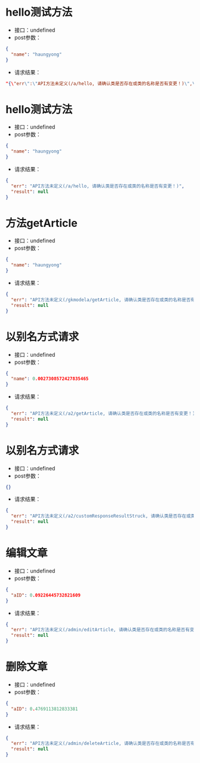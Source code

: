 # hello测试方法 #- 接口：undefined- post参数：```json{
  "name": "haungyong"
}```- 请求结果：```json"{\"err\":\"API方法未定义(/a/hello, 请确认类是否存在或类的名称是否有变更！)\",\"result\":null}"```
# hello测试方法 #- 接口：undefined- post参数：```json{
  "name": "haungyong"
}```- 请求结果：```json{
  "err": "API方法未定义(/a/hello, 请确认类是否存在或类的名称是否有变更！)",
  "result": null
}```
# 方法getArticle #- 接口：undefined- post参数：```json{
  "name": "haungyong"
}```- 请求结果：```json{
  "err": "API方法未定义(/gkmodela/getArticle, 请确认类是否存在或类的名称是否有变更！)",
  "result": null
}```
# 以别名方式请求 #- 接口：undefined- post参数：```json{
  "name": 0.0027308572427835465
}```- 请求结果：```json{
  "err": "API方法未定义(/a2/getArticle, 请确认类是否存在或类的名称是否有变更！)",
  "result": null
}```
# 以别名方式请求 #- 接口：undefined- post参数：```json{}```- 请求结果：```json{
  "err": "API方法未定义(/a2/customResponseResultStruck, 请确认类是否存在或类的名称是否有变更！)",
  "result": null
}```
# 编辑文章 #- 接口：undefined- post参数：```json{
  "aID": 0.09226445732821609
}```- 请求结果：```json{
  "err": "API方法未定义(/admin/editArticle, 请确认类是否存在或类的名称是否有变更！)",
  "result": null
}```
# 删除文章 #- 接口：undefined- post参数：```json{
  "aID": 0.4769113812833381
}```- 请求结果：```json{
  "err": "API方法未定义(/admin/deleteArticle, 请确认类是否存在或类的名称是否有变更！)",
  "result": null
}```